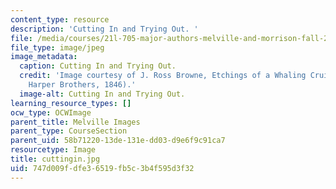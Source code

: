 ```yaml
---
content_type: resource
description: 'Cutting In and Trying Out. '
file: /media/courses/21l-705-major-authors-melville-and-morrison-fall-2003/747d009fdfe36519fb5c3b4f595d3f32_cuttingin.jpg
file_type: image/jpeg
image_metadata:
  caption: Cutting In and Trying Out.
  credit: 'Image courtesy of J. Ross Browne, Etchings of a Whaling Cruise (New York:
    Harper Brothers, 1846).'
  image-alt: Cutting In and Trying Out.
learning_resource_types: []
ocw_type: OCWImage
parent_title: Melville Images
parent_type: CourseSection
parent_uid: 58b71220-13de-131e-dd03-d9e6f9c91ca7
resourcetype: Image
title: cuttingin.jpg
uid: 747d009f-dfe3-6519-fb5c-3b4f595d3f32
---
```

